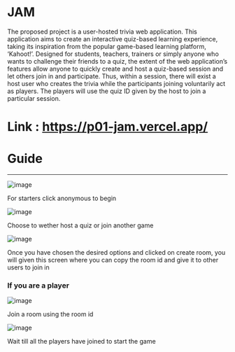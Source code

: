 # JAM

The proposed project is a user-hosted trivia web application. This application aims to create an interactive quiz-based learning experience, taking its inspiration from the popular game-based learning platform, ‘Kahoot!’. Designed for students, teachers, trainers or simply anyone who wants to challenge their friends to a quiz, the extent of the web application’s features allow anyone to quickly create and host a quiz-based session and let others join in and participate. Thus, within a session, there will exist a host user who creates the trivia while the participants joining voluntarily act as players. The players will use the quiz ID given by the host to join a particular session.

# Link : https://p01-jam.vercel.app/

# Guide
---
![image](https://github.com/TorqueKill/P01_ProjectNamePending/assets/113927276/ccced8a1-8d6d-4d54-aa6a-608f1ab10bab)

For starters click anonymous to begin

![image](https://github.com/TorqueKill/P01_ProjectNamePending/assets/113927276/7a0d9a5d-227b-4b5f-ac2c-02882770b1c7)

Choose to wether host a quiz or join another game

![image](https://github.com/TorqueKill/P01_ProjectNamePending/assets/113927276/8e6f2bb4-ed4b-4b46-8f77-c51ccf20fc57)

Once you have chosen the desired options and clicked on create room, you will given this screen where you can copy the room id and give it to other users to join in

### If you are a player 

![image](https://github.com/TorqueKill/P01_ProjectNamePending/assets/113927276/9d1d91a1-21dc-448e-8fe5-ed6fd00dafff)

Join a room using the room id

![image](https://github.com/TorqueKill/P01_ProjectNamePending/assets/113927276/de9cc976-84ac-413e-9e6a-35581f849bbd)

Wait till all the players have joined to start the game

